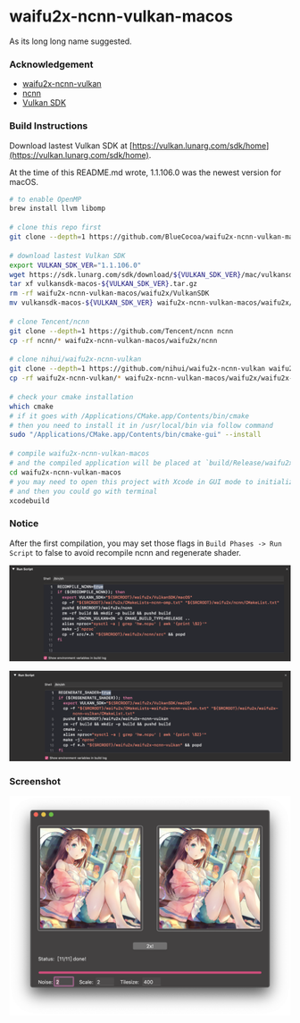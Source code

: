 # waifu2x-ncnn-vulkan-macos
As its long long name suggested.

### Acknowledgement
- [waifu2x-ncnn-vulkan](https://github.com/nihui/waifu2x-ncnn-vulkan)
- [ncnn](https://github.com/Tencent/ncnn)
- [Vulkan SDK](https://vulkan.lunarg.com/sdk/home)

### Build Instructions
Download lastest Vulkan SDK at [https://vulkan.lunarg.com/sdk/home](https://vulkan.lunarg.com/sdk/home).

At the time of this README.md wrote, 1.1.106.0 was the newest version for macOS.

```bash
# to enable OpenMP
brew install llvm libomp

# clone this repo first
git clone --depth=1 https://github.com/BlueCocoa/waifu2x-ncnn-vulkan-macos

# download lastest Vulkan SDK
export VULKAN_SDK_VER="1.1.106.0"
wget https://sdk.lunarg.com/sdk/download/${VULKAN_SDK_VER}/mac/vulkansdk-macos-${VULKAN_SDK_VER}.tar.gz?Human=true -O vulkansdk-macos-${VULKAN_SDK_VER}.tar.gz
tar xf vulkansdk-macos-${VULKAN_SDK_VER}.tar.gz
rm -rf waifu2x-ncnn-vulkan-macos/waifu2x/VulkanSDK
mv vulkansdk-macos-${VULKAN_SDK_VER} waifu2x-ncnn-vulkan-macos/waifu2x/VulkanSDK

# clone Tencent/ncnn
git clone --depth=1 https://github.com/Tencent/ncnn ncnn
cp -rf ncnn/* waifu2x-ncnn-vulkan-macos/waifu2x/ncnn

# clone nihui/waifu2x-ncnn-vulkan
git clone --depth=1 https://github.com/nihui/waifu2x-ncnn-vulkan waifu2x-ncnn-vulkan
cp -rf waifu2x-ncnn-vulkan/* waifu2x-ncnn-vulkan-macos/waifu2x/waifu2x-ncnn-vulkan

# check your cmake installation
which cmake
# if it goes with /Applications/CMake.app/Contents/bin/cmake
# then you need to install it in /usr/local/bin via follow command
sudo "/Applications/CMake.app/Contents/bin/cmake-gui" --install

# compile waifu2x-ncnn-vulkan-macos
# and the compiled application will be placed at `build/Release/waifu2x-gui.app`
cd waifu2x-ncnn-vulkan-macos
# you may need to open this project with Xcode in GUI mode to initialize Code Sign to your Apple ID
# and then you could go with terminal
xcodebuild
```

### Notice
After the first compilation, you may set those flags in `Build Phases -> Run Script` to false to avoid recompile ncnn and regenerate shader.

![regenerate_shader](regenerate_shader.png)

![recompile_ncnn](recompile_ncnn.png)

### Screenshot

![screenshot](screenshot.png)
